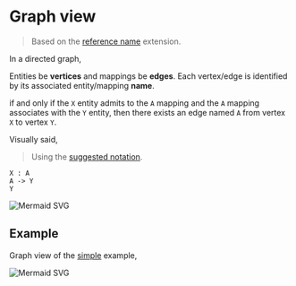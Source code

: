 # Graph view

> Based on the [reference name](reference-name.md) extension.

In a directed graph,

Entities be **vertices** and mappings be **edges**. Each vertex/edge is identified by its associated entity/mapping **name**.

if and only if the `X` entity admits to the `A` mapping and the `A` mapping associates with the `Y` entity, then there exists an edge named `A` from vertex `X` to vertex `Y`.

Visually said,

> Using the [suggested notation](notation.md).

```
X : A
A -> Y
Y
```

![Mermaid SVG](https://mermaid.ink/svg/eyJjb2RlIjoiZ3JhcGggTFJcblx0WCAtLUEtLT5cblx0WSIsIm1lcm1haWQiOnsidGhlbWUiOiJkZWZhdWx0In0sInVwZGF0ZUVkaXRvciI6ZmFsc2V9)

## Example

Graph view of the [simple](../examples/simple.md) example,

![Mermaid SVG](https://mermaid.ink/svg/eyJjb2RlIjoiZ3JhcGggTFJcblx0U3RyaW5nXG5cdFBlcnNvblxuXHRcblx0UGVyc29uIC0tTmFtZS0tPiBTdHJpbmdcblx0UGVyc29uIC0tTW90aGVyLS0-IFBlcnNvblxuXHRQZXJzb24gLS1GYXRoZXItLT4gUGVyc29uXG5cdFBlcnNvbiAtLUNoaWxkcmVuLS0-IFBlcnNvbiIsIm1lcm1haWQiOnsidGhlbWUiOiJkZWZhdWx0In0sInVwZGF0ZUVkaXRvciI6ZmFsc2V9)